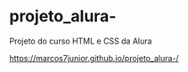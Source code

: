 # projeto_alura-
Projeto do curso HTML e CSS da Alura

https://marcos7junior.github.io/projeto_alura-/
